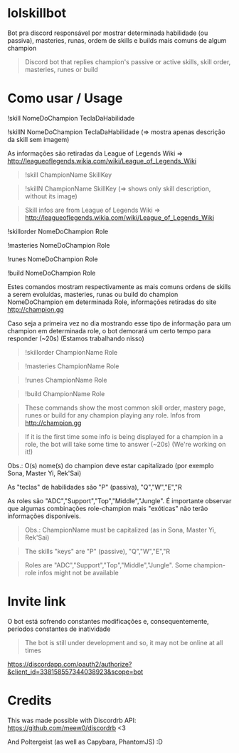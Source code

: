 # lolskillbot

Bot pra discord responsável por mostrar determinada habilidade (ou passiva), masteries, runas, ordem de skills e builds mais comuns de algum champion

>Discord bot that replies champion's passive or active skills, skill order, masteries, runes or build

# Como usar / Usage

!skill NomeDoChampion TeclaDaHabilidade

!skillN NomeDoChampion TeclaDaHabilidade (=> mostra apenas descrição da skill sem imagem)

As informações são retiradas da League of Legends Wiki => http://leagueoflegends.wikia.com/wiki/League_of_Legends_Wiki

>!skill ChampionName SkillKey

>!skillN ChampionName SkillKey (=> shows only skill description, without its image)

>Skill infos are from League of Legends Wiki => http://leagueoflegends.wikia.com/wiki/League_of_Legends_Wiki

!skillorder NomeDoChampion Role

!masteries NomeDoChampion Role

!runes NomeDoChampion Role

!build NomeDoChampion Role

Estes comandos mostram respectivamente as mais comuns ordens de skills a serem evoluídas, masteries, runas ou build do champion NomeDoChampion em determinada Role, informações retiradas do site http://champion.gg

Caso seja a primeira vez no dia mostrando esse tipo de informação para um champion em determinada role, o bot demorará um certo tempo para responder (~20s) (Estamos trabalhando nisso)

>!skillorder ChampionName Role

>!masteries ChampionName Role

>!runes ChampionName Role

>!build ChampionName Role

>These commands show the most common skill order, mastery page, runes or build for any champion playing any role. Infos from http://champion.gg

>If it is the first time some info is being displayed for a champion in a role, the bot will take some time to answer (~20s) (We're working on it!)

Obs.: O(s) nome(s) do champion deve estar capitalizado (por exemplo Sona, Master Yi, Rek'Sai)

As "teclas" de habilidades são "P" (passiva), "Q","W","E","R

As roles são "ADC","Support","Top","Middle","Jungle". É importante observar que algumas combinações role-champion mais "exóticas" não terão informações disponíveis.

>Obs.: ChampionName must be capitalized (as in Sona, Master Yi, Rek'Sai)

>The skills "keys" are "P" (passive), "Q","W","E","R

>Roles are "ADC","Support","Top","Middle","Jungle". Some champion-role infos might not be available

# Invite link

O bot está sofrendo constantes modificações e, consequentemente, períodos constantes de inatividade
>The bot is still under development and so, it may not be online at all times

https://discordapp.com/oauth2/authorize?&client_id=338158557344038923&scope=bot

# Credits

This was made possible with Discordrb API: https://github.com/meew0/discordrb <3

And Poltergeist (as well as Capybara, PhantomJS) :D
